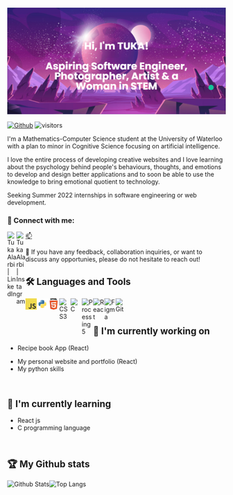 [![MasterHead](banner.png)](github.com/alartuka)

<!-- <p align="center"></p> -->
<!-- <h1 align="center">Hi there, I'm <a href="https://github.com/alartuka" target="_blank" rel="noreferrer">Tuka</a> 👋</h1> -->
<!-- <h3 align="center">I'm a Student, Developer 💻, Photographer 📸, Designer 🎨, and Woman in STEM!</h3>  -->

[![Github](https://img.shields.io/github/followers/alartuka?label=Follow&style=social)](https://github.com/alartuka)
![visitors](https://visitor-badge.laobi.icu/badge?page_id=alartuka)

I'm a Mathematics-Computer Science student at the University of Waterloo with a plan to minor in Cognitive Science focusing on artificial intelligence.

I love the entire process of developing creative websites and I love learning about the psychology behind people's behaviours, thoughts, and emotions to develop and design better applications and to soon be able to use the knowledge to bring emotional quotient to technology. 

Seeking Summer 2022 internships in software engineering or web development. 

### 🤝 Connect with me:

<a href="https://www.linkedin.com/in/tukaalarbi/">
         <img align="left" src="https://raw.githubusercontent.com/yushi1007/yushi1007/main/images/linkedin.svg" alt="Tuka Alarbi | LinkedIn" width="21px"/></a>
<a href="https://instagram.com/alar_tuka2">
         <img align="left" src="https://raw.githubusercontent.com/yushi1007/yushi1007/main/images/instagram.svg" alt="Tuka Alarbi | Instagram" width="21px"/></a>  
<a href="mailto:talarbi@uwaterloo.ca?subject=Reaching out from Github" align="left">📫</i></a>

 💬 If you have any feedback, collaboration inquiries, or want to discuss any opportunies, please do not hesitate to reach out!
<br />

## 🛠️ Languages and Tools

<img align="left" alt="JavaScript" width="26px" src="https://raw.githubusercontent.com/github/explore/80688e429a7d4ef2fca1e82350fe8e3517d3494d/topics/javascript/javascript.png" />
<img align="left" alt="Python" width="26px" src="https://raw.githubusercontent.com/github/explore/80688e429a7d4ef2fca1e82350fe8e3517d3494d/topics/python/python.png" />
<img align="left" alt="HTML5" width="26px" src="https://raw.githubusercontent.com/github/explore/80688e429a7d4ef2fca1e82350fe8e3517d3494d/topics/html/html.png" />
<img align="left" alt="CSS3" width="26px" src="https://cdn.jsdelivr.net/gh/devicons/devicon/icons/css3/css3-original.svg" />
<img align="left" alt="C" width="26px" src="https://cdn.jsdelivr.net/gh/devicons/devicon/icons/c/c-original.svg" />

<img align="left" alt="Processing5" width="26px" src="https://cdn.jsdelivr.net/gh/devicons/devicon/icons/processing/processing-original.svg" />
<img align="left" alt="React" width="26px" src="https://cdn.jsdelivr.net/gh/devicons/devicon/icons/react/react-original.svg" />
<img align="left" alt="Figma" width="26px" src="https://www.vectorlogo.zone/logos/figma/figma-icon.svg" />
<img align="left" alt="Git" width="26px" src="https://www.vectorlogo.zone/logos/git-scm/git-scm-icon.svg" />
<br />
<br />

## 🔭 I'm currently working on

- Recipe book App (React)
<!-- - My "Citizen-ize" app (Working on it soon...) + (prototype link in my LinkedIn) -->
- My personal website and portfolio (React)
- My python skills
<br />

## 🌱 I'm currently learning

- React js
- C programming language
<br />

## 🏆 My Github stats
<!-- [![GitHub Streak](http://github-readme-streak-stats.herokuapp.com?user=alartuka&theme=dark&date_format=%5BY%20%5DM%20j)](https://git.io/streak-stats) -->
<img alt="Github Stats" align="left" src="https://github-readme-stats.vercel.app/api?username=alartuka&show_icons=true&theme=algolia" />
<img alt="Top Langs" align="left" src="https://github-readme-stats.vercel.app/api/top-langs/?username=alartuka&theme=algolia" />


<!--
**alartuka/alartuka** is a ✨ _special_ ✨ repository because its `README.md` (this file) appears on your GitHub profile.

Here are some ideas to get you started:

- 🔭 I’m currently working on ...
- 🌱 I’m currently learning ...
- 👯 I’m looking to collaborate on ...
- 🤔 I’m looking for help with ...
- 💬 Ask me about ...
- 📫 How to reach me: ...
- 😄 Pronouns: ...
- ⚡ Fun fact: ...
-->
